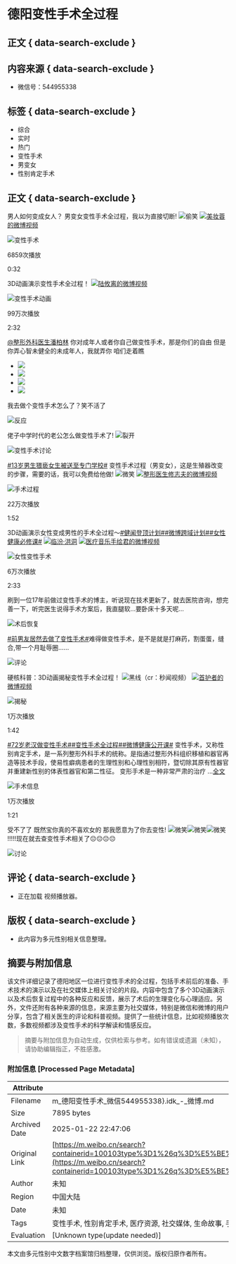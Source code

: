 # 德阳变性手术全过程

## 正文 { data-search-exclude }


## 内容来源 { data-search-exclude }
- 微信号：544955338

## 标签 { data-search-exclude }
- 综合
- 实时
- 热门
- 变性手术
- 男变女
- 性别肯定手术

## 正文 { data-search-exclude }

男人如何变成女人？ 男变女变性手术全过程，我以为直接切断! ![偷笑](https://h5.sinaimg.cn/m/emoticon/icon/default/d_touxiao-0d995330b6.png) [![](https://h5.sinaimg.cn/upload/2015/09/25/3/timeline_card_small_video_default.png)美妆蓉的微博视频](https://video.weibo.com/show?fid=1034:5077701661491215)

![变性手术](https://wx2.sinaimg.cn/orj480/006TlvZBgy1htkn3d46vxj30mh0u0ta4.jpg)

6859次播放

0:32

3D动画演示变性手术全过程！ [![](https://h5.sinaimg.cn/upload/2015/09/25/3/timeline_card_small_video_default.png)陆攸离的微博视频](https://video.weibo.com/show?fid=1034:5098016093175860)

![变性手术动画](https://wx3.sinaimg.cn/orj480/006oSzjtly1hvdg690wx4j30g00sgdgn.jpg)

99万次播放

2:32

[@整形外科医生潘柏林](https://weibo.com/u/5799895895) 你对成年人或者你自己做变性手术，那是你们的自由 但是你弄心智未健全的未成年人，我就弄你 咱们走着瞧

- ![](https://wx1.sinaimg.cn/orj360/0071i6nkgy1hvj95zp9ewj30u01u6jxz.jpg)
- ![](https://wx4.sinaimg.cn/orj360/0071i6nkgy1hvj96akhmyj30u01u6dk5.jpg)
- ![](https://wx4.sinaimg.cn/orj360/0071i6nkgy1hvj96az3e8j30u01u6afr.jpg)
- ![](https://wx2.sinaimg.cn/orj360/0071i6nkgy1hvj96bedlnj311r0jpwhr.jpg)

我去做个变性手术怎么了？笑不活了

![反应](https://wx3.sinaimg.cn/orj360/005EUypWly1hudx3ituf3j30q525owij.jpg)

佬子中学时代的老公怎么做变性手术了! ![裂开](https://h5.sinaimg.cn/m/emoticon/icon/default/fc_liekai-9df295d44f.png)

![变性手术讨论](https://wx4.sinaimg.cn/orj360/0062A12Yly1htxrm3d005j31jk0rsn8x.jpg)

[#13岁男生猥亵女生被送至专门学校#](https://m.weibo.cn/search?containerid=231522type%3D1%26t%3D10%26q%3D%2313%E5%B2%81%E7%94%B7%E7%94%9F%E7%8C%A5%E4%BA%B5%E5%A5%B3%E7%94%9F%E8%A2%AB%E9%80%81%E8%87%B3%E4%B8%93%E9%97%A8%E5%AD%A6%E6%A0%A1%23&extparam=%2313%E5%B2%81%E7%94%B7%E7%94%9F%E7%8C%A5%E4%BA%B5%E5%A5%B3%E7%94%9F%E8%A2%AB%E9%80%81%E8%87%B3%E4%B8%93%E9%97%A8%E5%AD%A6%E6%A0%A1%23&luicode=10000011&lfid=100103type%3D1%26q%3D%E5%BE%B7%E9%98%B3%E5%8F%98%E6%80%A7%E6%89%8B%E6%9C%AF%28%E5%BE%AE%E4%BF%A1544955338%7D.idk) 变性手术过程（男变女），这是生殖器改变的步骤，需要的话，我可以免费给他做! ![微笑](https://h5.sinaimg.cn/m/emoticon/icon/default/d_hehe-0be7e6251f.png) [![](https://h5.sinaimg.cn/upload/2015/09/25/3/timeline_card_small_video_default.png)整形医生修志夫的微博视频](https://video.weibo.com/show?fid=1034:5013224391901220)

![手术过程](https://wx3.sinaimg.cn/orj480/00313wfYgy1hnuxzjxzw8j60zk0k0aas02.jpg)

22万次播放

1:52

3D动画演示女性变成男性的手术全过程～[#健闻登顶计划#](https://m.weibo.cn/search?containerid=231522type%3D1%26t%3D10%26q%3D%23%E5%81%A5%E9%97%BB%E7%99%BB%E9%A1%B6%E8%AE%A1%E5%88%92%23&extparam=%23%E5%81%A5%E9%97%BB%E7%99%BB%E9%A1%B6%E8%AE%A1%E5%88%92%23&luicode=10000011&lfid=100103type%3D1%26q%3D%E5%BE%B7%E9%98%B3%E5%8F%98%E6%80%A7%E6%89%8B%E6%9C%AF%28%E5%BE%AE%E4%BF%A1544955338%7D.idk)[#微博跨域计划#](https://m.weibo.cn/search?containerid=231522type%3D1%26t%3D10%26q%3D%23%E5%BE%AE%E5%8D%9A%E8%B7%A8%E5%9F%9F%E8%AE%A1%E5%88%92%23&extparam=%23%E5%BE%AE%E5%8D%9A%E8%B7%A8%E5%9F%9F%E8%AE%A1%E5%88%92%23&luicode=10000011&lfid=100103type%3D1%26q%3D%E5%BE%B7%E9%98%B3%E5%8F%98%E6%80%A7%E6%89%8B%E6%9C%AF%28%E5%BE%AE%E4%BF%A1544955338%7D.idk)[#女性健康必修课#](https://m.weibo.cn/search?containerid=231522type%3D1%26t%3D10%26q%3D%23%E5%A5%B3%E6%80%A7%E5%81%A5%E5%BA%B7%E5%BF%85%E4%BF%AE%E8%AF%BE%23&luicode=10000011&lfid=100103type%3D1%26q%3D%E5%BE%B7%E9%98%B3%E5%8F%98%E6%80%A7%E6%89%8B%E6%9C%AF%28%E5%BE%AE%E4%BF%A1544955338%7D.idk) [![](https://h5.sinaimg.cn/upload/2015/09/25/3/timeline_card_small_location_default.png)临汾·洪洞](http://weibo.com/p/1001018008614102400000000) [![](https://h5.sinaimg.cn/upload/2015/09/25/3/timeline_card_small_video_default.png)医疗音乐手绘君的微博视频](https://video.weibo.com/show?fid=1034:5104389073862715)

![女性变性手术](https://wx4.sinaimg.cn/orj480/68d6c193ly1hvxs2opayej20u00guwg1.jpg)

6万次播放

2:33

刷到一位17年前做过变性手术的博主，听说现在技术更新了，就去医院咨询，想完善一下，听完医生说得手术方案后，我直腿软…要卧床十多天呢…

![术后恢复](https://wx4.sinaimg.cn/orj360/006ScO70gy1hplxu6m5cpj30u01hojwp.jpg)

[#前男友居然去做了变性手术#](https://m.weibo.cn/search?containerid=231522type%3D1%26t%3D10%26q%3D%23%E5%89%8D%E7%94%B7%E5%8F%8B%E5%B1%85%E7%84%B6%E5%8E%BB%E5%81%9A%E4%BA%86%E5%8F%98%E6%80%A7%E6%89%8B%E6%9C%AF%23&extparam=%23%E5%89%8D%E7%94%B7%E5%8F%8B%E5%B1%85%E7%84%B6%E5%8E%BB%E5%81%9A%E4%BA%86%E5%8F%98%E6%80%A7%E6%89%8B%E6%9C%AF%23&luicode=10000011&lfid=100103type%3D1%26q%3D%E5%BE%B7%E9%98%B3%E5%8F%98%E6%80%A7%E6%89%8B%E6%9C%AF%28%E5%BE%AE%E4%BF%A1544955338%7D.idk)难得做变性手术，是不是就是打麻药，割蛋蛋，缝合,带一个月耻辱圈……

![评论](https://wx1.sinaimg.cn/orj360/804d3419ly1hfcxavjnrxj20dv0dwq4l.jpg)

硬核科普：3D动画揭秘变性手术全过程！ ![黑线](https://h5.sinaimg.cn/m/emoticon/icon/default/d_heixian-1bcf71bba6.png)（cr：秒闻视频） [![](https://h5.sinaimg.cn/upload/2015/09/25/3/timeline_card_small_video_default.png)首护者的微博视频](https://video.weibo.com/show?fid=1034:4837581754662990)

![揭秘](https://wx1.sinaimg.cn/orj480/008tvoVjly1h8alpcd6eaj30u00gvgn8.jpg)

1万次播放

1:42

[#72岁老汉做变性手术#](https://m.weibo.cn/search?containerid=231522type%3D1%26t%3D10%26q%3D%2372%E5%B2%81%E8%80%81%E6%B1%89%E5%81%9A%E5%8F%98%E6%80%A7%E6%89%8B%E6%9C%AF%23&luicode=10000011&lfid=100103type%3D1%26q%3D%E5%BE%B7%E9%98%B3%E5%8F%98%E6%80%A7%E6%89%8B%E6%9C%AF%28%E5%BE%AE%E4%BF%A1544955338%7D.idk)[#变性手术全过程#](https://m.weibo.cn/search?containerid=231522type%3D1%26t%3D10%26q%3D%23%E5%8F%98%E6%80%A7%E6%89%8B%E6%9C%AF%E5%85%A8%E8%BF%87%E7%A8%8B%23&luicode=10000011&lfid=100103type%3D1%26q%3D%E5%BE%B7%E9%98%B3%E5%8F%98%E6%80%A7%E6%89%8B%E6%9C%AF%28%E5%BE%AE%E4%BF%A1544955338%7D.idk)[#微博健康公开课#](https://m.weibo.cn/search?containerid=231522type%3D1%26t%3D10%26q%3D%23%E5%BE%AE%E5%8D%9A%E5%81%A5%E5%BA%B7%E5%85%AC%E5%BC%80%E8%AF%BE%23&extparam=%23%E5%BE%AE%E5%8D%9A%E5%81%A5%E5%BA%B7%E5%85%AC%E5%BC%80%E8%AF%BE%23&luicode=10000011&lfid=100103type%3D1%26q%3D%E5%BE%B7%E9%98%B3%E5%8F%98%E6%80%A7%E6%89%8B%E6%9C%AF%28%E5%BE%AE%E4%BF%A1544955338%7D.idk) 变性手术，又称性别肯定手术，是一系列整形外科手术的统称。是指通过整形外科组织移植和器官再造等技术手段，使易性癖病患者的生理性别和心理性别相符，暨切除其原有性器官并重建新性别的体表性器官和第二性征。 变形手术是一种非常严肃的治疗 ...[全文](https://m.weibo.cn/status/4766537326006784)

![手术信息](https://wx4.sinaimg.cn/orj480/005CLNEqgy1h1zxmbciiej30u0141ted.jpg)

1万次播放

1:21

受不了了 既然宝你真的不喜欢女的 那我愿意为了你去变性! ![微笑](https://h5.sinaimg.cn/m/emoticon/icon/default/d_hehe-0be7e6251f.png)![微笑](https://h5.sinaimg.cn/m/emoticon/icon/default/d_hehe-0be7e6251f.png)![微笑](https://h5.sinaimg.cn/m/emoticon/icon/default/d_hehe-0be7e6251f.png) !!!!!现在就去查变性手术相关了😔😔😔😔

![讨论](https://simg.s.weibo.com/imgtool/20240417_fabu_default.png)

## 评论 { data-search-exclude }
- 正在加载 视频播放器。

## 版权 { data-search-exclude }
- 此内容为多元性别相关信息整理。
<!-- tcd_original_link https://m.weibo.cn/search?containerid=100103type%3D1%26q%3D%E5%BE%B7%E9%98%B3%E5%8F%98%E6%80%A7%E6%89%8B%E6%9C%AF(%E5%BE%AE%E4%BF%A1544955338%7D.idk -->


## 摘要与附加信息

<!-- tcd_abstract -->
该文件详细记录了德阳地区一位进行变性手术的全过程，包括手术前后的准备、手术技术的演示以及在社交媒体上相关讨论的片段。内容中包含了多个3D动画演示以及术后恢复过程中的各种反应和反馈，展示了术后的生理变化与心理适应。另外，文件还附有各种来源的信息，来源主要为社交媒体，特别是微信和微博的用户分享，包含了相关医生的评论和科普视频。提供了一些统计信息，比如视频播放次数，多数视频都涉及变性手术的科学解读和情感反应。
<!-- tcd_abstract_end -->

> 摘要与附加信息为自动生成，仅供检索与参考。如有错误或遗漏（未知），请协助编辑指正，不胜感激。

### 附加信息 [Processed Page Metadata]

| Attribute       | Value                                  |
|-----------------|----------------------------------------|
| Filename        | m_德阳变性手术_微信544955338}.idk_-_微博.md                             |
| Size            | 7895 bytes                           |
| Archived Date   | 2025-01-22 22:47:06                             |
| Original Link   | [https://m.weibo.cn/search?containerid=100103type%3D1%26q%3D%E5%BE%B7%E9%98%B3%E5%8F%98%E6%80%A7%E6%89%8B%E6%9C%AF(%E5%BE%AE%E4%BF%A1544955338%7D.idk](https://m.weibo.cn/search?containerid=100103type%3D1%26q%3D%E5%BE%B7%E9%98%B3%E5%8F%98%E6%80%A7%E6%89%8B%E6%9C%AF(%E5%BE%AE%E4%BF%A1544955338%7D.idk)                       |
| Author          | 未知                               |
| Region          | 中国大陆                               |
| Date            | 未知                                 |
| Tags            | 变性手术, 性别肯定手术, 医疗资源, 社交媒体, 生命故事, 手术过程, 心理适应, 性别认同, 3D动画演示, 德阳                                 |
| Evaluation            | [Unknown type(update needed)]                                 |
<!-- tcd_table_end -->

本文由多元性别中文数字档案馆归档整理，仅供浏览。版权归原作者所有。
